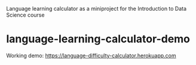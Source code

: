 Language learning calculator as a miniproject for the Introduction to Data Science course

# language-learning-calculator-demo

Working demo: https://language-difficulty-calculator.herokuapp.com
